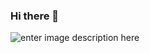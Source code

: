 ### Hi there 👋

![enter image description here](https://github-readme-stats.vercel.app/api?username=Shiba-Kar&&show_icons=true&title_color=ffffff&icon_color=ffffff&text_color=ffffff&bg_color=1d5d73)

